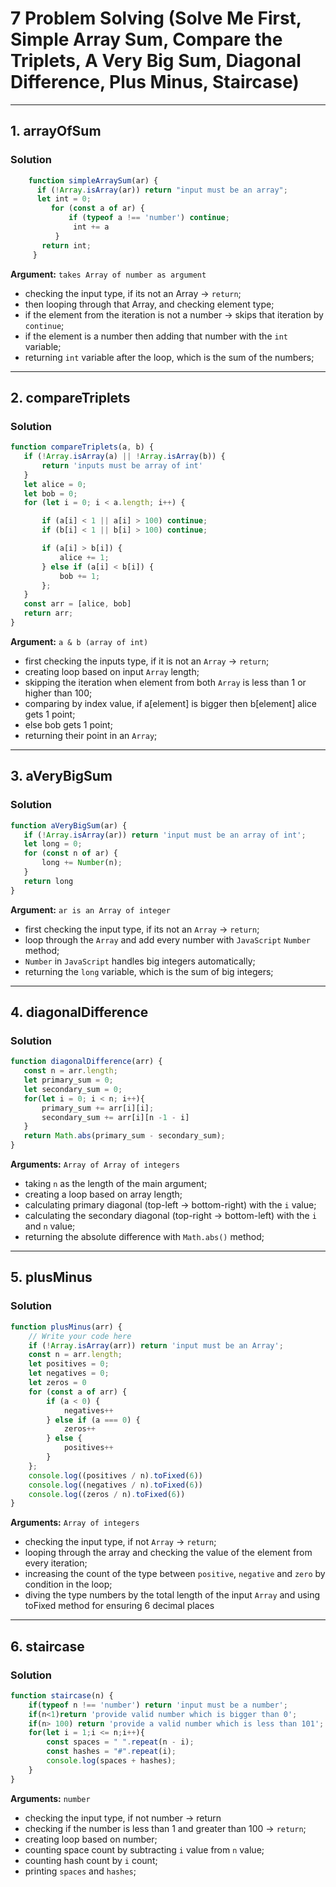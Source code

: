 # 7 Problem Solving (Solve Me First, Simple Array Sum, Compare the Triplets, A Very Big Sum, Diagonal Difference, Plus Minus, Staircase)
---
## 1. arrayOfSum

### Solution
   ```javascript
       function simpleArraySum(ar) {
         if (!Array.isArray(ar)) return "input must be an array";
         let int = 0;
            for (const a of ar) {
                if (typeof a !== 'number') continue;
                 int += a
             }
          return int;
        }
```

**Argument:** `takes Array of number as argument`
 - checking the input type, if its not an Array -> `return`;
 - then looping through that Array, and checking element type;
 - if the element from the iteration is not a number -> skips that iteration by `continue`;
 - if the element is a number then adding that number with the `int` variable;
 - returning `int` variable after the loop, which is the sum of the numbers;

 ---

 ## 2. compareTriplets

 ### Solution
 ```javascript
 function compareTriplets(a, b) {
    if (!Array.isArray(a) || !Array.isArray(b)) {
        return 'inputs must be array of int'
    }
    let alice = 0;
    let bob = 0;
    for (let i = 0; i < a.length; i++) {

        if (a[i] < 1 || a[i] > 100) continue;
        if (b[i] < 1 || b[i] > 100) continue;

        if (a[i] > b[i]) {
            alice += 1;
        } else if (a[i] < b[i]) {
            bob += 1;
        };
    }
    const arr = [alice, bob]
    return arr;
}
```

**Argument:** `a & b (array of int)`
 - first checking the inputs type, if it is not an `Array` -> `return`;
 - creating loop based on input `Array` length;
 - skipping the iteration when element from both `Array` is less than 1 or higher than 100;
 - comparing by index value, if a[element] is bigger then b[element] alice gets 1 point;
 - else bob gets 1 point;
 - returning their point in an `Array`;

 ---

 ## 3. aVeryBigSum

 ### Solution
 ```javascript
 function aVeryBigSum(ar) {
    if (!Array.isArray(ar)) return 'input must be an array of int';
    let long = 0;
    for (const n of ar) {
        long += Number(n);
    }
    return long
}
```
**Argument:** `ar is an Array of integer`
 - first checking the input type, if its not an `Array` -> `return`;
 - loop through the `Array` and add every number with `JavaScript` `Number` method;
 - `Number` in `JavaScript` handles big integers automatically;
 - returning the `long` variable, which is the sum of big integers;

 ---

 ## 4. diagonalDifference

 ### Solution
 ```javascript
 function diagonalDifference(arr) {
    const n = arr.length;
    let primary_sum = 0;
    let secondary_sum = 0;
    for(let i = 0; i < n; i++){
        primary_sum += arr[i][i];
        secondary_sum += arr[i][n -1 - i]
    }
    return Math.abs(primary_sum - secondary_sum);
}
```
**Arguments:** `Array of Array of integers`
 - taking `n` as the length of the main argument;
 - creating a loop based on array length;
 - calculating primary diagonal (top-left -> bottom-right) with the `i` value;
 - calculating the secondary diagonal (top-right -> bottom-left) with the `i` and `n` value;
 - returning the absolute difference with `Math.abs()` method;

---

## 5. plusMinus

### Solution
```javascript
function plusMinus(arr) {
    // Write your code here
    if (!Array.isArray(arr)) return 'input must be an Array';
    const n = arr.length;
    let positives = 0;
    let negatives = 0;
    let zeros = 0
    for (const a of arr) {
        if (a < 0) {
            negatives++
        } else if (a === 0) {
            zeros++
        } else {
            positives++
        }
    };
    console.log((positives / n).toFixed(6))
    console.log((negatives / n).toFixed(6))
    console.log((zeros / n).toFixed(6))
}
```
**Arguments:** `Array of integers`
 - checking the input type, if not `Array` -> `return`;
 - looping through the array and checking the value of the element from every iteration;
 - increasing the count of the type between `positive`, `negative` and `zero` by condition in the loop;
 - diving the type numbers by the total length of the input `Array` and using toFixed method for ensuring 6 decimal places

---

## 6. staircase

### Solution
```javascript
function staircase(n) {
    if(typeof n !== 'number') return 'input must be a number';
    if(n<1)return 'provide valid number which is bigger than 0';
    if(n> 100) return 'provide a valid number which is less than 101';
    for(let i = 1;i <= n;i++){
        const spaces = " ".repeat(n - i);
        const hashes = "#".repeat(i);
        console.log(spaces + hashes);
    }
}
```
**Arguments:** `number`
 - checking the input type, if not number -> return
 - checking if the number is less than 1 and greater than 100 -> `return`;
 - creating loop based on number;
 - counting space count by subtracting `i` value from `n` value;
 - counting hash count by `i` count;
 - printing `spaces` and `hashes`;
